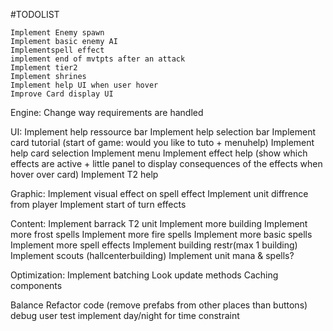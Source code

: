 
#TODOLIST

	Implement Enemy spawn
	Implement basic enemy AI
	Implementspell effect
	implement end of mvtpts after an attack
	Implement tier2
	Implement shrines 
	Implement help UI when user hover
	Improve Card display UI
	
Engine:
	Change way requirements are handled

UI:
	Implement help ressource bar
	Implement help selection bar
	Implement card tutorial (start of game: would you like to tuto + menuhelp)
	Implement help card selection
	Implement menu
	Implement effect help (show which effects are active + little panel to display consequences of the effects when hover over card)
Implement T2 help
	
Graphic:
	Implement visual effect on spell effect
Implement unit diffrence from player
Implement start of turn effects
	
Content:
Implement barrack T2 unit
Implement more building
Implement more frost spells
Implement more fire spells
Implement more basic spells
Implement more spell effects
Implement building restr(max 1 building)
Implement scouts (hallcenterbuilding)
Implement unit mana & spells?

Optimization:
Implement batching
Look update methods
Caching components

Balance
Refactor code (remove prefabs from other places than buttons)
debug
user test
implement day/night for time constraint